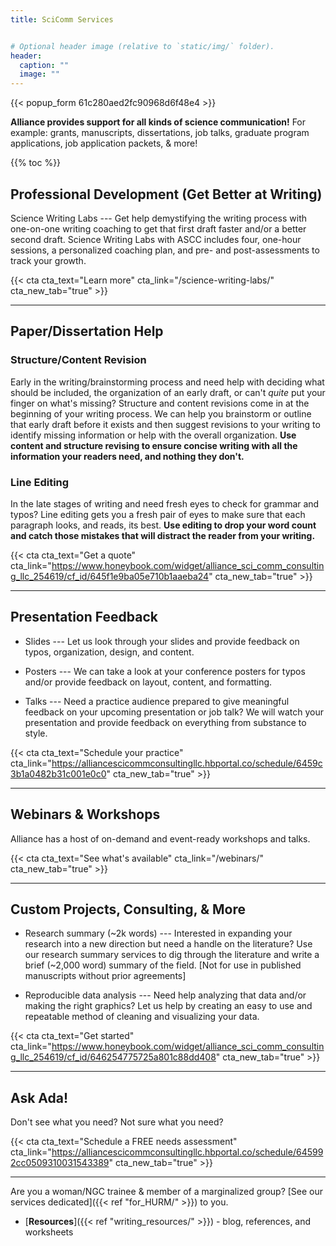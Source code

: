 ```yaml
---
title: SciComm Services


# Optional header image (relative to `static/img/` folder).
header:
  caption: ""
  image: ""
---
```


{{< popup_form 61c280aed2fc90968d6f48e4 >}}

**Alliance provides support for all kinds of science communication!** For example: grants, manuscripts, dissertations, job talks, graduate program applications, job application packets, & more!

{{% toc %}}

## Professional Development (Get Better at Writing)

Science Writing Labs --- Get help demystifying the writing process with one-on-one writing coaching to get that first draft faster and/or a better second draft. Science Writing Labs with ASCC includes four, one-hour sessions, a personalized coaching plan, and pre- and post-assessments to track your growth.

{{< cta cta_text="Learn more" cta_link="/science-writing-labs/" cta_new_tab="true" >}}

***

## Paper/Dissertation Help

### Structure/Content Revision
	
Early in the writing/brainstorming process and need help with deciding what should be included, the organization of an early draft, or can't _quite_ put your finger on what's missing? Structure and content revisions come in at the beginning of your writing process. We can help you brainstorm or outline that early draft before it exists and then suggest revisions to your writing to identify missing information or help with the overall organization. **Use content and structure revising to ensure concise writing with all the information your readers need, and nothing they don't.**

### Line Editing
		
In the late stages of writing and need fresh eyes to check for grammar and typos? Line editing gets you a fresh pair of eyes to make sure that each paragraph looks, and reads, its best. **Use editing to drop your word count and catch those mistakes that will distract the reader from your writing.**

{{< cta cta_text="Get a quote" cta_link="https://www.honeybook.com/widget/alliance_sci_comm_consulting_llc_254619/cf_id/645f1e9ba05e710b1aaeba24" cta_new_tab="true" >}}

***

## Presentation Feedback

* Slides --- Let us look through your slides and provide feedback on typos, organization, design, and content.

* Posters --- We can take a look at your conference posters for typos and/or provide feedback on layout, content, and formatting.

* Talks --- Need a practice audience prepared to give meaningful feedback on your upcoming presentation or job talk? We will watch your presentation and provide feedback on everything from substance to style.

{{< cta cta_text="Schedule your practice" cta_link="https://alliancescicommconsultingllc.hbportal.co/schedule/6459c3b1a0482b31c001e0c0" cta_new_tab="true" >}}

***


## Webinars & Workshops

Alliance has a host of on-demand and event-ready workshops and talks. 

{{< cta cta_text="See what's available" cta_link="/webinars/" cta_new_tab="true" >}}

***

## Custom Projects, Consulting, & More
	
* Research	summary (~2k words)	--- Interested in expanding your research into a new direction but need a handle on the literature? Use our research summary services to dig through the literature and write a brief (~2,000 word) summary of the field. [Not for use in published manuscripts without prior agreements]

* Reproducible data analysis --- Need help analyzing that data and/or making the right graphics? Let us help by creating an easy to use and repeatable method of cleaning and visualizing your data.

{{< cta cta_text="Get started" cta_link="https://www.honeybook.com/widget/alliance_sci_comm_consulting_llc_254619/cf_id/646254775725a801c88dd408" cta_new_tab="true" >}}

***

## Ask Ada!

Don't see what you need? Not sure what you need?

{{< cta cta_text="Schedule a FREE needs assessment" cta_link="https://alliancescicommconsultingllc.hbportal.co/schedule/645992cc0509310031543389" cta_new_tab="true" >}}

***

Are you a woman/NGC trainee & member of a marginalized group? [See our services dedicated]({{< ref "for_HURM/" >}}) to you.


* [**Resources**]({{< ref "writing_resources/" >}}) - blog, references, and worksheets

